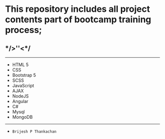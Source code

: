 # This repository includes all project contents part of bootcamp training process;

## \*/>''<\*/

-----------


- HTML 5
- CSS
- Bootstrap 5
- SCSS
- JavaScript
- AJAX
- NodeJS
- Angular
- C#
- Mysql
- MongoDB

------------------------

  - `Brijesh P Thankachan`
